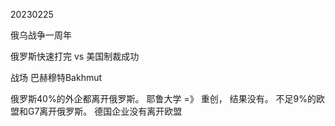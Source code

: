 20230225

俄乌战争一周年

俄罗斯快速打完 vs 美国制裁成功

战场	巴赫穆特Bakhmut

俄罗斯40%的外企都离开俄罗斯。 耶鲁大学 =》 重创， 结果没有。 不足9%的欧盟和G7离开俄罗斯。 德国企业没有离开欧盟





